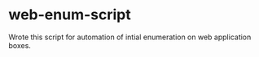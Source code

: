 # web-enum-script
Wrote this script for automation of intial enumeration on web application boxes. 
